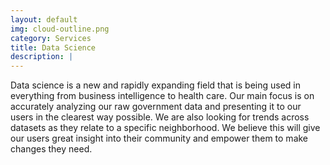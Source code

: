 ```yaml
---
layout: default
img: cloud-outline.png
category: Services
title: Data Science
description: |
---
```

  Data science is a new and rapidly expanding field that is being used in everything
  from business intelligence to health care. Our main focus is on accurately
  analyzing our raw government data and presenting it to our users in the clearest
  way possible. We are also looking for trends across datasets as they relate to
  a specific neighborhood. We believe this will give our users great insight
  into their community and empower them to make changes they need.
